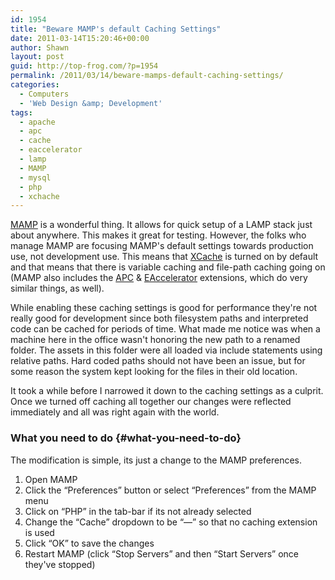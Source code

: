 ```yaml
---
id: 1954
title: "Beware MAMP's default Caching Settings"
date: 2011-03-14T15:20:46+00:00
author: Shawn
layout: post
guid: http://top-frog.com/?p=1954
permalink: /2011/03/14/beware-mamps-default-caching-settings/
categories:
  - Computers
  - 'Web Design &amp; Development'
tags:
  - apache
  - apc
  - cache
  - eaccelerator
  - lamp
  - MAMP
  - mysql
  - php
  - xchache
---
```

[MAMP](http://www.mamp.info/) is a wonderful thing. It allows for quick setup of a LAMP stack just about anywhere. This makes it great for testing. However, the folks who manage MAMP are focusing MAMP's default settings towards production use, not development use. This means that [XCache](http://xcache.lighttpd.net/) is turned on by default and that means that there is variable caching and file-path caching going on (MAMP also includes the [APC](http://php.net/apc) & [EAccelerator](http://eaccelerator.net/) extensions, which do very similar things, as well).

<!--more-->

While enabling these caching settings is good for performance they're not really good for development since both filesystem paths and interpreted code can be cached for periods of time. What made me notice was when a machine here in the office wasn't honoring the new path to a renamed folder. The assets in this folder were all loaded via include statements using relative paths. Hard coded paths should not have been an issue, but for some reason the system kept looking for the files in their old location. 

It took a while before I narrowed it down to the caching settings as a culprit. Once we turned off caching all together our changes were reflected immediately and all was right again with the world.

### What you need to do {#what-you-need-to-do}

The modification is simple, its just a change to the MAMP preferences. 

  1. Open MAMP
  2. Click the &#8220;Preferences&#8221; button or select &#8220;Preferences&#8221; from the MAMP menu
  3. Click on &#8220;PHP&#8221; in the tab-bar if its not already selected
  4. Change the &#8220;Cache&#8221; dropdown to be &#8220;&ndash;&ndash;&#8221; so that no caching extension is used
  5. Click &#8220;OK&#8221; to save the changes
  6. Restart MAMP (click &#8220;Stop Servers&#8221; and then &#8220;Start Servers&#8221; once they've stopped)
